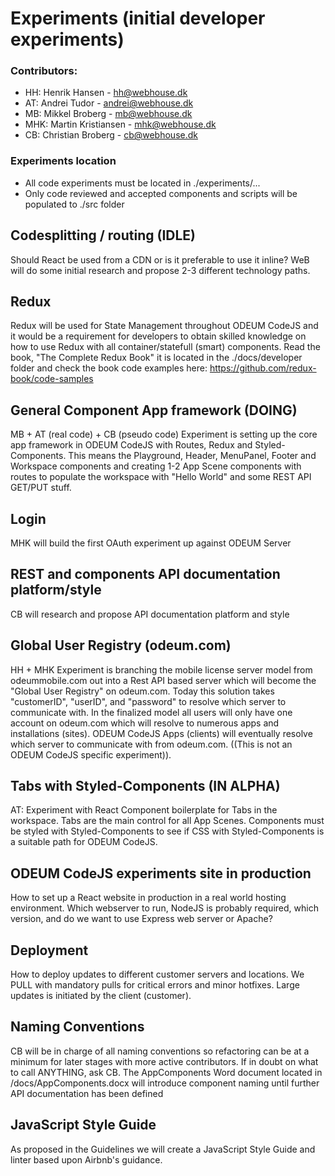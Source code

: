 # Experiments (initial developer experiments)

### Contributors:
- HH:     Henrik Hansen - hh@webhouse.dk
- AT:     Andrei Tudor - andrei@webhouse.dk
- MB:     Mikkel Broberg - mb@webhouse.dk
- MHK:    Martin Kristiansen - mhk@webhouse.dk
- CB:     Christian Broberg - cb@webhouse.dk

### Experiments location
- All code experiments must be located in ./experiments/... 
- Only code reviewed and accepted components and scripts will be populated to ./src folder


## Codesplitting / routing (IDLE)
Should React be used from a CDN or is it preferable to use it inline?
WeB will do some initial research and propose 2-3 different technology paths. 

## Redux
Redux will be used for State Management throughout ODEUM CodeJS and it would be a requirement for developers to obtain skilled knowledge on how to use Redux with all container/statefull (smart) components.
Read the book, "The Complete Redux Book" it is located in the ./docs/developer folder and check the book code examples here:
https://github.com/redux-book/code-samples

## General Component App framework (DOING)
MB + AT (real code) + CB (pseudo code)
Experiment is setting up the core app framework in ODEUM CodeJS with Routes, Redux and Styled-Components. This means the Playground, Header, MenuPanel, Footer and Workspace components and creating 1-2 App Scene components with routes to populate the workspace with "Hello World" and some REST API GET/PUT stuff. 

## Login
MHK will build the first OAuth experiment up against ODEUM Server

## REST and components API documentation platform/style
CB will research and propose API documentation platform and style

## Global User Registry (odeum.com)
HH + MHK
Experiment is branching the mobile license server model from odeummobile.com out into a Rest API based server 
which will become the "Global User Registry" on odeum.com. Today this solution takes "customerID", "userID", 
and "password" to resolve which server to communicate with. In the finalized model all users will only have one account on odeum.com which will resolve to numerous apps and installations (sites). ODEUM CodeJS Apps (clients) will eventually resolve which server to communicate with from odeum.com. ((This is not an ODEUM CodeJS specific experiment)). 

## Tabs with Styled-Components (IN ALPHA)
AT:
Experiment with React Component boilerplate for Tabs in the workspace. Tabs are the main control for all App Scenes.
Components must be styled with Styled-Components to see if CSS with Styled-Components is a suitable path for ODEUM CodeJS.

## ODEUM CodeJS experiments site in production
How to set up a React website in production in a real world hosting environment. Which webserver to run, NodeJS is probably required, which version, and do we want to use Express web server or Apache? 

## Deployment
How to deploy updates to different customer servers and locations. We PULL with mandatory pulls for critical errors and minor hotfixes. Large updates is initiated by the client (customer). 

## Naming Conventions
CB will be in charge of all naming conventions so refactoring can be at a minimum for later stages with more active contributors. If in doubt on what to call ANYTHING, ask CB. The AppComponents Word document located in /docs/AppComponents.docx will introduce component naming until further API documentation has been defined

## JavaScript Style Guide
As proposed in the Guidelines we will create a JavaScript Style Guide and linter based upon Airbnb's guidance. 